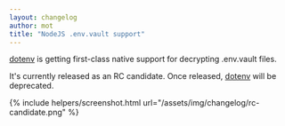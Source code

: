 ```yaml
---
layout: changelog
author: mot
title: "NodeJS .env.vault support"
---
```


[dotenv](https://github.com/motdotla/dotenv/tree/v16.1.0-rc1) is getting first-class native support for decrypting .env.vault files.

It's currently released as an RC candidate. Once released, [dotenv](https://github.com/motdotla/dotenv) will be deprecated.

{% include helpers/screenshot.html url="/assets/img/changelog/rc-candidate.png" %}
